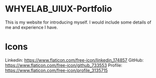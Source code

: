# WHYELAB_UIUX-Portfolio

This is my website for introducing myself. I would include some details of me and experience I have. 

# Icons

Linkedin: https://www.flaticon.com/free-icon/linkedin_174857
GitHub: https://www.flaticon.com/free-icon/github_733553
Profile: https://www.flaticon.com/free-icon/profile_3135715